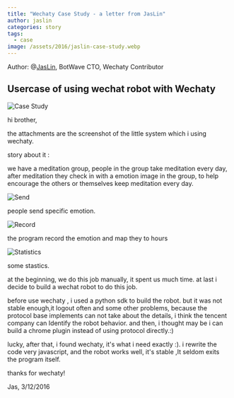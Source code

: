 ```yaml
---
title: "Wechaty Case Study - a letter from JasLin"
author: jaslin
categories: story
tags:
  - case
image: /assets/2016/jaslin-case-study.webp
---
```


Author: @[JasLin](https://github.com/jaslin/), BotWave CTO, Wechaty Contributor

## Usercase of using wechat robot with Wechaty

![Case Study][jaslin-case]

hi brother,

the attachments are the screenshot of the little system which i using wechaty.

story about it :

we have a meditation group, people in the group take meditation every day, after meditation they check in with a emotion image in the group, to help encourage the others or themselves keep meditation every day.

![Send][jaslin-send]

people send specific emotion.

![Record][jaslin-record]

the program record the emotion and map they to hours

![Statistics][jaslin-statistics]

some stastics.

at the beginning, we do this job manually, it spent us much time. at last i decide to build a wechat robot to do this job.

before use wechaty , i used a python sdk to build the robot. but it was not stable enough,it logout often and some other problems, because the protocol base implements can not take about the details, i think the tencent company can Identify the robot behavior. and then, i thought may be i can build a chrome plugin instead of using protocol directly.:)

lucky, after that, i found wechaty, it's what i need exactly :). i rewrite the code very javascript, and the robot works well, it's stable ,It seldom exits the program itself.

thanks for wechaty!

Jas, 3/12/2016

[jaslin-case]: /assets/2016/jaslin-case-study.webp
[jaslin-record]: /assets/2016/jaslin-use-case-record.webp
[jaslin-send]: /assets/2016/jaslin-use-case-send.webp
[jaslin-statistics]: /assets/2016/jaslin-use-case-statistics.webp
